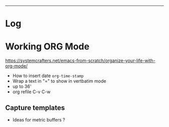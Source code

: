 

---

# Log

# Working ORG Mode
https://systemcrafters.net/emacs-from-scratch/organize-your-life-with-org-mode/
- How to insert date `org-time-stamp`
- Wrap a text in "=" to show in vertbatim mode
- up to 36'
- org refile C-v C-w
## Capture templates
- Ideas for metric buffers ?
